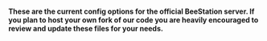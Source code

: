#### These are the current config options for the official BeeStation server. If you plan to host your own fork of our code you are heavily encouraged to review and update these files for your needs.

